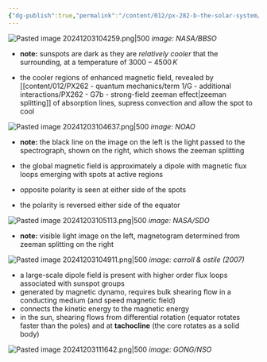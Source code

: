 ```yaml
---
{"dg-publish":true,"permalink":"/content/012/px-282-b-the-solar-system/g-the-sun/px-282-g3-sunspots/","noteIcon":"1","created":"2024-12-03T10:41:27.191+00:00","updated":"2024-12-21T14:23:50.380+00:00"}
---
```


![Pasted image 20241203104259.png|500](/img/user/pics/Pasted%20image%2020241203104259.png)
*image: NASA/BBSO*
- **note:** sunspots are dark as they are *relatively cooler* that the surrounding, at a temperature of $3000-4500\,K$

- the cooler regions of enhanced magnetic field, revealed by [[content/012/PX262 - quantum mechanics/term 1/G - additional interactions/PX262 - G7b - strong-field zeeman effect\|zeeman splitting]] of absorption lines, supress convection and allow the spot to cool

![Pasted image 20241203104637.png|500](/img/user/pics/Pasted%20image%2020241203104637.png)
*image: NOAO*

- **note:** the black line on the image on the left is the light passed to the spectrograph, shown on the right, which shows the zeeman splitting

- the global magnetic field is approximately a dipole with magnetic flux loops emerging with spots at active regions
- opposite polarity is seen at either side of the spots
- the polarity is reversed either side of the equator

![Pasted image 20241203105113.png|500](/img/user/pics/Pasted%20image%2020241203105113.png)
*image: NASA/SDO*

- **note:** visible light image on the left, magnetogram determined from zeeman splitting on the right

![Pasted image 20241203104911.png|500](/img/user/pics/Pasted%20image%2020241203104911.png)
*image: carroll & ostile (2007)*

- a large-scale dipole field is present with higher order flux loops associated with sunspot groups
- generated by magnetic dynamo, requires bulk shearing flow in a conducting medium (and speed magnetic field)
- connects the kinetic energy to the magnetic energy
- in the sun, shearing flows from differential rotation (equator rotates faster than the poles) and at **tachocline** (the core rotates as a solid body)

![Pasted image 20241203111642.png|500](/img/user/pics/Pasted%20image%2020241203111642.png)
*image: GONG/NSO*
